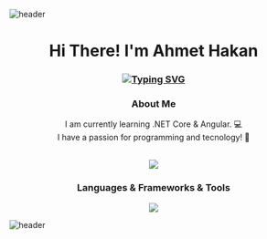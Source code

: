 ![header](https://capsule-render.vercel.app/api?type=waving&customColorList=5,5,5&section=header)

<h1 align="center">Hi There! I'm Ahmet Hakan</h1>
<h3 align="center">
  
[![Typing SVG](https://readme-typing-svg.demolab.com?font=sans-serif&size=30&center=true&color=833AB4&multiline=true&width=1200&lines=ASP.NET+Developer+)](https://git.io/typing-svg)

</h3>

<h3 align="center">
 About Me 
</h3>

<p align="center">
  I am currently learning .NET Core & Angular. 💻
  <br>
  I have a passion for programming and tecnology! 🚀
</p>

<br>
<div align="center">
  <a href="https://www.linkedin.com/in/aheroglu/"><img src="https://img.shields.io/badge/LinkedIn-0077B5?style=for-the-badge&logo=linkedin&logoColor=white"/></a></a>
</div>

<h3 align="center">
  Languages & Frameworks & Tools
</h3>

<p align="center">
<a href="https://skillicons.dev">
    <img src="https://skillicons.dev/icons?&theme=light&i=cs,js,html,css,dotnet,bootstrap,ts,angular,visualstudio,vscode,postman,firebase"/>
  </a>
</p>
 
![header](https://capsule-render.vercel.app/api?type=waving&customColorList=5,5&section=footer)
 
